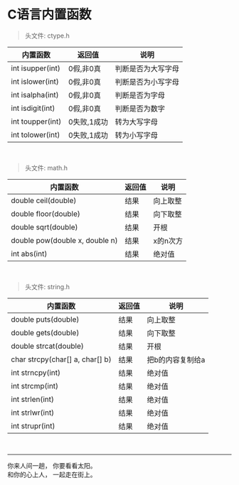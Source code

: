 # C语言内置函数

>头文件: ctype.h

内置函数|返回值|说明
-|-|-
int isupper(int)|0假,非0真|判断是否为大写字母
int islower(int)|0假,非0真|判断是否为小写字母
int isalpha(int)|0假,非0真|判断是否为字母
int isdigit(int)|0假,非0真|判断是否为数字
int toupper(int)|0失败,1成功|转为大写字母
int tolower(int)|0失败,1成功|转为小写字母

<br/>

>头文件: math.h

内置函数|返回值|说明
-|-|-
double ceil(double)|结果|向上取整
double floor(double)|结果|向下取整
double sqrt(double)|结果|开根
double pow(double x, double n)|结果|x的n次方
int abs(int)|结果|绝对值

<br/>

>头文件: string.h

内置函数|返回值|说明
-|-|-
double puts(double)|结果|向上取整
double gets(double)|结果|向下取整
double strcat(double)|结果|开根
char strcpy(char[] a, char[] b)|结果|把b的内容复制给a
int strncpy(int)|结果|绝对值
int strcmp(int)|结果|绝对值
int strlen(int)|结果|绝对值
int strlwr(int)|结果|绝对值
int strupr(int)|结果|绝对值

<br/>

---
你来人间一趟， 你要看看太阳。  
和你的心上人， 一起走在街上。